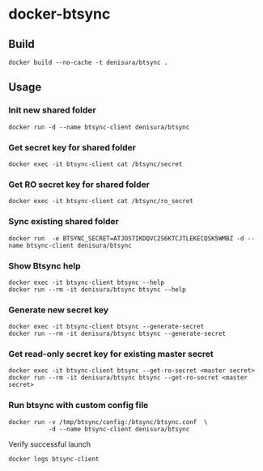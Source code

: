 # docker-btsync

## Build

```
docker build --no-cache -t denisura/btsync .
```

## Usage

### Init new shared folder

```
docker run -d --name btsync-client denisura/btsync
```

### Get secret key for shared folder

```
docker exec -it btsync-client cat /btsync/secret
```

### Get RO secret key for shared folder

```
docker exec -it btsync-client cat /btsync/ro_secret
```

### Sync existing shared folder

```
docker run  -e BTSYNC_SECRET=ATJO57IKDQVC2S6KTCJTLEKECQSK5WMBZ -d --name btsync-client denisura/btsync
```

### Show Btsync help

```
docker exec -it btsync-client btsync --help
docker run --rm -it denisura/btsync btsync --help
```

### Generate new secret key 

```
docker exec -it btsync-client btsync --generate-secret
docker run --rm -it denisura/btsync btsync --generate-secret
```

### Get read-only secret key for existing master secret

```
docker exec -it btsync-client btsync --get-ro-secret <master secret>
docker run --rm -it denisura/btsync btsync --get-ro-secret <master secret>
```

### Run btsync with custom config file

```
docker run -v /tmp/btsync/config:/btsync/btsync.conf  \
           -d --name btsync-client denisura/btsync
```

Verify successful launch

```
docker logs btsync-client
```